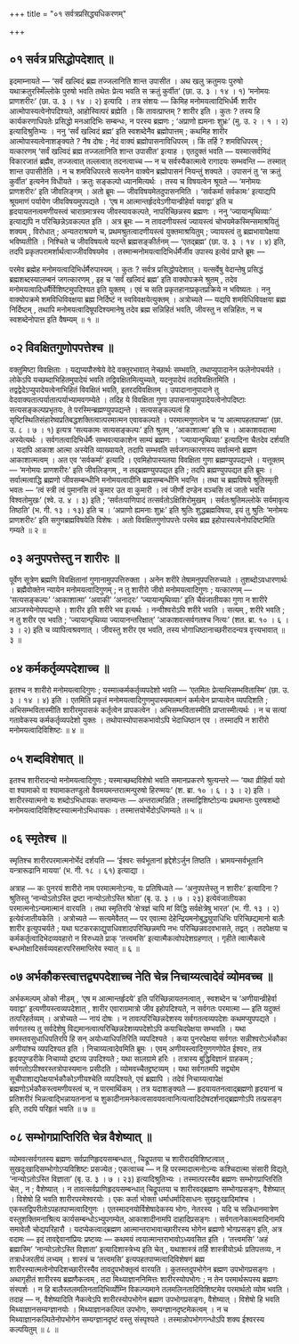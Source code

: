 +++
title = "०१ सर्वत्रप्रसिद्ध्यधिकरणम्"

+++

## ०१ सर्वत्र प्रसिद्धोपदेशात् ॥

इदमाम्नायते — ‘सर्वं खल्विदं ब्रह्म तज्जलानिति शान्त उपासीत । अथ खलु क्रतुमयः पुरुषो यथाक्रतुरस्मिँल्लोके पुरुषो भवति तथेतः प्रेत्य भवति स क्रतुं कुर्वीत’ (छा. उ. ३ । १४ । १) ‘मनोमयः प्राणशरीरः’ (छा. उ. ३ । १४ । २) इत्यादि । तत्र संशयः — किमिह मनोमयत्वादिभिर्धर्मैः शारीर आत्मोपास्यत्वेनोपदिश्यते, आहोस्वित्परं ब्रह्मेति । किं तावत्प्राप्तम् ? शारीर इति । कुतः ? तस्य हि कार्यकरणाधिपतेः प्रसिद्धो मनआदिभिः सम्बन्धः, न परस्य ब्रह्मणः ; ‘अप्राणो ह्यमनाः शुभ्रः’ (मु. उ. २ । १ । २) इत्यादिश्रुतिभ्यः । ननु ‘सर्वं खल्विदं ब्रह्म’ इति स्वशब्देनैव ब्रह्मोपात्तम् ; कथमिह शारीर आत्मोपास्यत्वेनाशङ्क्यते ? नैष दोषः ; नेदं वाक्यं ब्रह्मोपासनाविधिपरम् । किं तर्हि ? शमविधिपरम् ; यत्कारणम् ‘सर्वं खल्विदं ब्रह्म तज्जलानिति शान्त उपासीत’ इत्याह । एतदुक्तं भवति — यस्मात्सर्वमिदं विकारजातं ब्रह्मैव, तज्जत्वात् तल्लत्वात् तदनत्वाच्च — न च सर्वस्यैकात्मत्वे रागादयः सम्भवन्ति — तस्मात् शान्त उपासीतेति । न च शमविधिपरत्वे सत्यनेन वाक्येन ब्रह्मोपासनं नियन्तुं शक्यते । उपासनं तु ‘स क्रतुं कुर्वीत’ इत्यनेन विधीयते । क्रतुः सङ्कल्पो ध्यानमित्यर्थः । तस्य च विषयत्वेन श्रूयते — ‘मनोमयः प्राणशरीरः’ इति जीवलिङ्गम् । अतो ब्रूमः — जीवविषयमेतदुपासनमिति । ‘सर्वकर्मा सर्वकामः’ इत्याद्यपि श्रूयमाणं पर्यायेण जीवविषयमुपपद्यते । ‘एष म आत्मान्तर्हृदयेऽणीयान्व्रीहेर्वा यवाद्वा’ इति च हृदयायतनत्वमणीयस्त्वं चाराग्रमात्रस्य जीवस्यावकल्पते, नापरिच्छिन्नस्य ब्रह्मणः । ननु ‘ज्यायान्पृथिव्याः’ इत्याद्यपि न परिच्छिन्नेऽवकल्पत इति । अत्र ब्रूमः — न तावदणीयस्त्वं ज्यायस्त्वं चोभयमेकस्मिन्समाश्रयितुं शक्यम् , विरोधात् ; अन्यतराश्रयणे च, प्रथमश्रुतत्वादणीयस्त्वं युक्तमाश्रयितुम् ; ज्यायस्त्वं तु ब्रह्मभावापेक्षया भविष्यतीति । निश्चिते च जीवविषयत्वे यदन्ते ब्रह्मसङ्कीर्तनम् — ‘एतद्ब्रह्म’ (छा. उ. ३ । १४ । ४) इति, तदपि प्रकृतपरामर्शार्थत्वाज्जीवविषयमेव । तस्मान्मनोमयत्वादिभिर्धर्मैर्जीव उपास्य इत्येवं प्राप्ते ब्रूमः —

परमेव ब्रह्मेह मनोमयत्वादिभिर्धर्मैरुपास्यम् । कुतः ? सर्वत्र प्रसिद्धोपदेशात् । यत्सर्वेषु वेदान्तेषु प्रसिद्धं ब्रह्मशब्दस्यालम्बनं जगत्कारणम् , इह च ‘सर्वं खल्विदं ब्रह्म’ इति वाक्योपक्रमे श्रुतम् , तदेव मनोमयत्वादिधर्मैर्विशिष्टमुपदिश्यत इति युक्तम् । एवं च सति प्रकृतहानाप्रकृतप्रक्रिये न भविष्यतः । ननु वाक्योपक्रमे शमविधिविवक्षया ब्रह्म निर्दिष्टं न स्वविवक्षयेत्युक्तम् । अत्रोच्यते — यद्यपि शमविधिविवक्षया ब्रह्म निर्दिष्टम् , तथापि मनोमयत्वादिषूपदिश्यमानेषु तदेव ब्रह्म सन्निहितं भवति, जीवस्तु न सन्निहितः, न च स्वशब्देनोपात्त इति वैषम्यम् ॥ १ ॥

## ०२ विवक्षितगुणोपपत्तेश्च ॥

वक्तुमिष्टा विवक्षिताः । यद्यप्यपौरुषेये वेदे वक्तुरभावात् नेच्छार्थः सम्भवति, तथाप्युपादानेन फलेनोपचर्यते । लोकेऽपि यच्छब्दाभिहितमुपादेयं भवति तद्विवक्षितमित्युच्यते, यदनुपादेयं तदविवक्षितमिति । तद्वद्वेदेऽप्युपादेयत्वेनाभिहितं विवक्षितं भवति, इतरदविवक्षितम् । उपादानानुपादाने तु वेदवाक्यतात्पर्यातात्पर्याभ्यामवगम्येते । तदिह ये विवक्षिता गुणा उपासनायामुपादेयत्वेनोपदिष्टाः सत्यसङ्कल्पप्रभृतयः, ते परस्मिन्ब्रह्मण्युपपद्यन्ते । सत्यसङ्कल्पत्वं हि सृष्टिस्थितिसंहारेष्वप्रतिबद्धशक्तित्वात्परमात्मन एवावकल्पते । परमात्मगुणत्वेन च ‘य आत्मापहतपाप्मा’ (छा. उ. ८ । ७ । १) इत्यत्र ‘सत्यकामः सत्यसङ्कल्पः’ इति श्रुतम् , ‘आकाशात्मा’ इति च । आकाशवदात्मा अस्येत्यर्थः । सर्वगतत्वादिभिर्धर्मैः सम्भवत्याकाशेन साम्यं ब्रह्मणः । ‘ज्यायान्पृथिव्याः’ इत्यादिना चैतदेव दर्शयति । यदापि आकाश आत्मा अस्येति व्याख्यायते, तदापि सम्भवति सर्वजगत्कारणस्य सर्वात्मनो ब्रह्मण आकाशात्मत्वम् । अत एव ‘सर्वकर्मा’ इत्यादि । एवमिहोपास्यतया विवक्षिता गुणा ब्रह्मण्युपपद्यन्ते । यत्तूक्तम् — ‘मनोमयः प्राणशरीरः’ इति जीवलिङ्गम् , न तद्ब्रह्मण्युपपद्यत इति ; तदपि ब्रह्मण्युपपद्यत इति ब्रूमः । सर्वात्मत्वाद्धि ब्रह्मणो जीवसम्बन्धीनि मनोमयत्वादीनि ब्रह्मसम्बन्धीनि भवन्ति । तथा च ब्रह्मविषये श्रुतिस्मृती भवतः — ‘त्वं स्त्री त्वं पुमानसि त्वं कुमार उत वा कुमारी । त्वं जीर्णो दण्डेन वञ्चसि त्वं जातो भवसि विश्वतोमुखः’ (श्वे. उ. ४ । ३) इति ; ‘सर्वतःपाणिपादं तत्सर्वतोऽक्षिशिरोमुखम् । सर्वतःश्रुतिमल्लोके सर्वमावृत्य तिष्ठति’ (भ. गी. १३ । १३) इति च । ‘अप्राणो ह्यमनाः शुभ्रः’ इति श्रुतिः शुद्धब्रह्मविषया, इयं तु श्रुतिः ‘मनोमयः प्राणशरीरः’ इति सगुणब्रह्मविषयेति विशेषः । अतो विवक्षितगुणोपपत्तेः परमेव ब्रह्म इहोपास्यत्वेनोपदिष्टमिति गम्यते ॥ २ ॥

## ०३ अनुपपत्तेस्तु न शारीरः ॥

पूर्वेण सूत्रेण ब्रह्मणि विवक्षितानां गुणानामुपपत्तिरुक्ता । अनेन शरीरे तेषामनुपपत्तिरुच्यते । तुशब्दोऽवधारणार्थः । ब्रह्मैवोक्तेन न्यायेन मनोमयत्वादिगुणम् ; न तु शारीरो जीवो मनोमयत्वादिगुणः ; यत्कारणम् — ‘सत्यसङ्कल्पः’ ‘आकाशात्मा’ ‘अवाकी’ ‘अनादरः’ ‘ज्यायान्पृथिव्याः’ इति चैवंजातीयका गुणा न शारीरे आञ्जस्येनोपपद्यन्ते । शारीर इति शरीरे भव इत्यर्थः । नन्वीश्वरोऽपि शरीरे भवति । सत्यम् , शरीरे भवति ; न तु शरीर एव भवति ; ‘ज्यायान्पृथिव्या ज्यायानन्तरिक्षात्’ ‘आकाशवत्सर्वगतश्च नित्यः’ (शत. ब्रा. १० । ६ । ३ । २) इति च व्यापित्वश्रवणात् । जीवस्तु शरीर एव भवति, तस्य भोगाधिष्ठानाच्छरीरादन्यत्र वृत्त्यभावात् ॥ ३ ॥

## ०४ कर्मकर्तृव्यपदेशाच्च ॥

इतश्च न शारीरो मनोमयत्वादिगुणः ; यस्मात्कर्मकर्तृव्यपदेशो भवति — ‘एतमितः प्रेत्याभिसम्भवितास्मि’ (छा. उ. ३ । १४ । ४) इति । एतमिति प्रकृतं मनोमयत्वादिगुणमुपास्यमात्मानं कर्मत्वेन प्राप्यत्वेन व्यपदिशति ; अभिसम्भवितास्मीति शारीरमुपासकं कर्तृत्वेन प्रापकत्वेन । अभिसम्भवितास्मीति प्राप्तास्मीत्यर्थः । न च सत्यां गतावेकस्य कर्मकर्तृव्यपदेशो युक्तः । तथोपास्योपासकभावोऽपि भेदाधिष्ठान एव । तस्मादपि न शारीरो मनोमयत्वादिविशिष्टः ॥ ४ ॥

## ०५ शब्दविशेषात् ॥

इतश्च शारीरादन्यो मनोमयत्वादिगुणः ; यस्माच्छब्दविशेषो भवति समानप्रकरणे श्रुत्यन्तरे — ‘यथा व्रीहिर्वा यवो वा श्यामाको वा श्यामाकतण्डुलो वैवमयमन्तरात्मन्पुरुषो हिरण्मयः’ (श. ब्रा. १० । ६ । ३ । २) इति । शारीरस्यात्मनो यः शब्दोऽभिधायकः सप्तम्यन्तः — अन्तरात्मन्निति ; तस्माद्विशिष्टोऽन्यः प्रथमान्तः पुरुषशब्दो मनोमयत्वादिविशिष्टस्यात्मनोऽभिधायकः । तस्मात्तयोर्भेदोऽधिगम्यते ॥ ५ ॥

## ०६ स्मृतेश्च ॥

स्मृतिश्च शारीरपरमात्मनोर्भेदं दर्शयति — ‘ईश्वरः सर्वभूतानां हृद्देशेऽर्जुन तिष्ठति । भ्रामयन्सर्वभूतानि यन्त्रारूढानि मायया’ (भ. गी. १८ । ६१) इत्याद्या ।

अत्राह — कः पुनरयं शारीरो नाम परमात्मनोऽन्यः, यः प्रतिषिध्यते — ‘अनुपपत्तेस्तु न शारीरः’ इत्यादिना ? श्रुतिस्तु ‘नान्योऽतोऽस्ति द्रष्टा नान्योऽतोऽस्ति श्रोता’ (बृ. उ. ३ । ७ । २३) इत्येवंजातीयका परमात्मनोऽन्यमात्मानं वारयति । तथा स्मृतिरपि ‘क्षेत्रज्ञं चापि मां विद्धि सर्वक्षेत्रेषु भारत’ (भ. गी. १३ । २) इत्येवंजातीयकेति । अत्रोच्यते — सत्यमेवैतत् — पर एवात्मा देहेन्द्रियमनोबुद्ध्युपाधिभिः परिच्छिद्यमानो बालैः शारीर इत्युपचर्यते ; यथा घटकरकाद्युपाधिवशादपरिच्छिन्नमपि नभः परिच्छिन्नवदवभासते, तद्वत् । तदपेक्षया च कर्मकर्तृत्वादिभेदव्यवहारो न विरुध्यते प्राक् ‘तत्त्वमसि’ इत्यात्मैकत्वोपदेशग्रहणात् । गृहीते त्वात्मैकत्वे बन्धमोक्षादिसर्वव्यवहारपरिसमाप्तिरेव स्यात् ॥ ६ ॥

## ०७ अर्भकौकस्त्वात्तद्व्यपदेशाच्च नेति चेन्न निचाय्यत्वादेवं व्योमवच्च ॥

अर्भकमल्पम् ओको नीडम् , ‘एष म आत्मान्तर्हृदये’ इति परिच्छिन्नायतनत्वात् , स्वशब्देन च ‘अणीयान्व्रीहेर्वा यवाद्वा’ इत्यणीयस्त्वव्यपदेशात् , शारीर एवाराग्रमात्रो जीव इहोपदिश्यते, न सर्वगतः परमात्मा — इति यदुक्तं तत्परिहर्तव्यम् । अत्रोच्यते — नायं दोषः । न तावत्परिच्छिन्नदेशस्य सर्वगतत्वव्यपदेशः कथमप्युपपद्यते । सर्वगतस्य तु सर्वदेशेषु विद्यमानत्वात्परिच्छिन्नदेशव्यपदेशोऽपि कयाचिदपेक्षया सम्भवति । यथा समस्तवसुधाधिपतिरपि हि सन् अयोध्याधिपतिरिति व्यपदिश्यते । कया पुनरपेक्षया सर्वगतः सन्नीश्वरोऽर्भकौका अणीयांश्च व्यपदिश्यत इति । निचाय्यत्वादेवमिति ब्रूमः । एवम् अणीयस्त्वादिगुणगणोपेत ईश्वरः, तत्र हृदयपुण्डरीके निचाय्यो द्रष्टव्य उपदिश्यते ; यथा सालग्रामे हरिः । तत्रास्य बुद्धिविज्ञानं ग्राहकम् ; सर्वगतोऽपीश्वरस्तत्रोपास्यमानः प्रसीदति । व्योमवच्चैतद्द्रष्टव्यम् । यथा सर्वगतमपि सद्व्योम सूचीपाशाद्यपेक्षयार्भकौकोऽणीयश्चेति व्यपदिश्यते, एवं ब्रह्मापि । तदेवं निचाय्यत्वापेक्षं ब्रह्मणोऽर्भकौकस्त्वमणीयस्त्वं च, न पारमार्थिकम् । तत्र यदाशङ्क्यते — हृदयायतनत्वाद्ब्रह्मणो हृदयानां च प्रतिशरीरं भिन्नत्वाद्भिन्नायतनानां च शुकादीनामनेकत्वसावयवत्वानित्यत्वादिदोषदर्शनाद्ब्रह्मणोऽपि तत्प्रसङ्ग इति, तदपि परिहृतं भवति ॥ ७ ॥

## ०८ सम्भोगप्राप्तिरिति चेन्न वैशेष्यात् ॥

व्योमवत्सर्वगतस्य ब्रह्मणः सर्वप्राणिहृदयसम्बन्धात् , चिद्रूपतया च शारीरादविशिष्टत्वात् , सुखदुःखादिसम्भोगोऽप्यविशिष्टः प्रसज्येत ; एकत्वाच्च — न हि परस्मादात्मनोऽन्यः कश्चिदात्मा संसारी विद्यते, ‘नान्योऽतोऽस्ति विज्ञाता’ (बृ. उ. ३ । ७ । २३) इत्यादिश्रुतिभ्यः । तस्मात्परस्यैव ब्रह्मणः सम्भोगप्राप्तिरिति चेत् , न ; वैशेष्यात् । न तावत्सर्वप्राणिहृदयसम्बन्धात् चिद्रूपतया च शारीरवद्ब्रह्मणः सम्भोगप्रसङ्गः, वैशेष्यात् । विशेषो हि भवति शारीरपरमेश्वरयोः । एकः कर्ता भोक्ता धर्माधर्मादिसाधनः सुखदुःखादिमांश्च । एकस्तद्विपरीतोऽपहतपाप्मत्वादिगुणः । एतस्मादनयोर्विशेषादेकस्य भोगः, नेतरस्य । यदि च सन्निधानमात्रेण वस्तुशक्तिमनाश्रित्य कार्यसम्बन्धोऽभ्युपगम्येत, आकाशादीनामपि दाहादिप्रसङ्गः । सर्वगतानेकात्मवादिनामपि समावेतौ चोद्यपरिहारौ । यदप्येकत्वाद्ब्रह्मण आत्मान्तराभावाच्छारीरस्य भोगेन ब्रह्मणो भोगप्रसङ्ग इति, अत्र वदामः — इदं तावद्देवानांप्रियः प्रष्टव्यः — कथमयं त्वयात्मान्तराभावोऽध्यवसित इति । ‘तत्त्वमसि’ ‘अहं ब्रह्मास्मि’ ‘नान्योऽतोऽस्ति विज्ञाता’ इत्यादिशास्त्रेभ्य इति चेत् , यथाशास्त्रं तर्हि शास्त्रीयोऽर्थः प्रतिपत्तव्यः, न तत्रार्धजरतीयं लभ्यम् । शास्त्रं च ‘तत्त्वमसि’ इत्यपहतपाप्मत्वादिविशेषणं ब्रह्म शारीरस्यात्मत्वेनोपदिशच्छारीरस्यैव तावदुपभोक्तृत्वं वारयति । कुतस्तदुपभोगेन ब्रह्मण उपभोगप्रसङ्गः । अथागृहीतं शारीरस्य ब्रह्मणैकत्वम् , तदा मिथ्याज्ञाननिमित्तः शारीरस्योपभोगः ; न तेन परमार्थरूपस्य ब्रह्मणः संस्पर्शः । न हि बालैस्तलमलिनतादिभिर्व्योम्नि विकल्प्यमाने तलमलिनतादिविशिष्टमेव परमार्थतो व्योम भवति । तदाह — न, वैशेष्यादिति नैकत्वेऽपि शारीरस्योपभोगेन ब्रह्मण उपभोगप्रसङ्गः, वैशेष्यात् । विशेषो हि भवति मिथ्याज्ञानसम्यग्ज्ञानयोः । मिथ्याज्ञानकल्पित उपभोगः, सम्यग्ज्ञानदृष्टमेकत्वम् । न च मिथ्याज्ञानकल्पितेनोपभोगेन सम्यग्ज्ञानदृष्टं वस्तु संस्पृश्यते । तस्मान्नोपभोगगन्धोऽपि शक्य ईश्वरस्य कल्पयितुम् ॥ ८ ॥
